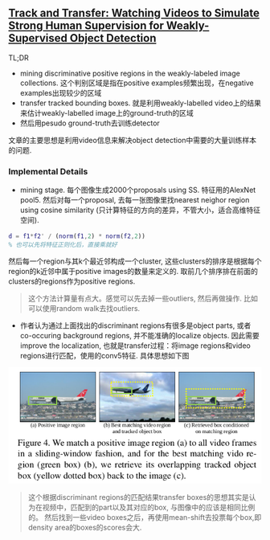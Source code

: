 ## [Track and Transfer: Watching Videos to Simulate Strong Human Supervision for Weakly-Supervised Object Detection](http://krsingh.cs.ucdavis.edu/krishna_files/papers/track_transfer/track_transfer.html)

TL;DR

* mining discriminative positive regions in the weakly-labeled image collections. 这个判别区域是指在positive examples频繁出现，在negative examples出现较少的区域
* transfer tracked bounding boxes. 就是利用weakly-labelled video上的结果来估计weakly-labelled image上的ground-truth的区域
* 然后用pesudo ground-truth去训练detector

文章的主要思想是利用video信息来解决object detection中需要的大量训练样本的问题.

### Implemental Details

* mining stage. 每个图像生成2000个proposals using SS. 特征用的AlexNet pool5. 然后对每一个proposal, 去每一张图像里找nearest neighor region using cosine similarity (只计算特征的方向的差异，不管大小，适合高维特征空间).
```Matlab
d = f1*f2' / (norm(f1,2) * norm(f2,2))
% 也可以先将特征正则化后，直接乘就好
```
然后每一个region与其k个最近邻构成一个cluster, 这些clusters的排序是根据每个region的k近邻中属于positive images的数量来定义的.
取前几个排序排在前面的clusters的regions作为positive regions.

> 这个方法计算量有点大。感觉可以先去掉一些outliers, 然后再做操作. 比如可以使用random walk去找outliers.

* 作者认为通过上面找出的discriminant regions有很多是object parts, 或者co-occuring background regions, 并不能准确的localize objects.
因此需要improve the localization, 也就是transfer过程：将image regions和video regions进行匹配，使用的conv5特征. 具体思想如下图

![tracktransfer](track-transfer.png "tt")

> 这个根据discriminant regions的匹配结果transfer boxes的思想其实是认为在视频中，匹配到的part以及其对应的box, 与图像中的应该是相同比例的。
然后找到一些video boxes之后，再使用mean-shift去投票每个box,即density area的boxes的scores会大.


